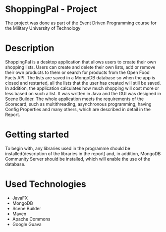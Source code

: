 # ShoppingPal - Project
The project was done as part of the Event Driven Programming course for the Military University of Technology

# Description
ShoppingPal is a desktop application that allows users to create their own shopping lists. 
Users can create and delete their own lists, add or remove their own products to them or search for products from the Open Food Facts API. 
The lists are saved in a MongoDB database so when the app is closed and restarted, all the lists that the user has created will still be saved. 
In addition, the application calculates how much shopping will cost more or less based on such a list. It was written in Java and the GUI was designed in Scene Builder.
The whole application meets the requirements of the Scorecard, such as multithreading, asynchronous programming, having Config Properties and many others, 
which are described in detail in the Report.

# Getting started
To begin with, any libraries used in the programme should be installed(description of the libraries in the report) and, in addition, 
MongoDB Community Server should be installed, which will enable the use of the database.

# Used Technologies
* JavaFX
* MongoDB
* Scene Builder
* Maven
* Apache Commons
* Google Guava

